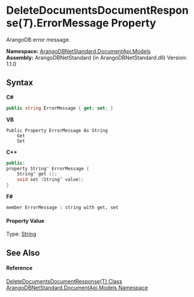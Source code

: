 # DeleteDocumentsDocumentResponse(*T*).ErrorMessage Property 
 

ArangoDB error message.

**Namespace:**&nbsp;<a href="81a73561-cfc6-64b8-9923-29f0333f4867">ArangoDBNetStandard.DocumentApi.Models</a><br />**Assembly:**&nbsp;ArangoDBNetStandard (in ArangoDBNetStandard.dll) Version: 1.1.0

## Syntax

**C#**<br />
``` C#
public string ErrorMessage { get; set; }
```

**VB**<br />
``` VB
Public Property ErrorMessage As String
	Get
	Set
```

**C++**<br />
``` C++
public:
property String^ ErrorMessage {
	String^ get ();
	void set (String^ value);
}
```

**F#**<br />
``` F#
member ErrorMessage : string with get, set

```


#### Property Value
Type: <a href="https://docs.microsoft.com/dotnet/api/system.string" target="_blank" rel="noopener noreferrer">String</a>

## See Also


#### Reference
<a href="cc84db42-38a3-8266-e86b-a2f4ef8d9ab7">DeleteDocumentsDocumentResponse(T) Class</a><br /><a href="81a73561-cfc6-64b8-9923-29f0333f4867">ArangoDBNetStandard.DocumentApi.Models Namespace</a><br />